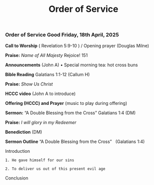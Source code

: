 ﻿---
layout: oos
title: Order of Service
---
### Order of Service Good Friday, 18th April, 2025 

**Call to Worship**   ‭( Revelation 5:9-10 ) / Opening prayer (Douglas Milne)

**Praise:** *Name of All Majesty* Rejoice! 151

**Announcements** (John A)
    • Special morning tea: hot cross buns

**Bible Reading**  Galatians 1:1-12 (Callum H)
       
**Praise:** *Show Us Christ*
 
**HCCC video** (John A to introduce)

**Offering (HCCC) and Prayer** (music to play during offering)

**Sermon:**  “A Double Blessing from the Cross” Galatians 1:4 (DM)

**Praise:** *I will glory in my Redeemer*

**Benediction**  (DM)


**Sermon Outline**
“A Double Blessing from the Cross”   (Galatians 1:4)

Introduction

    1. He gave himself for our sins
    
    2. To deliver us out of this present evil age
    
Conclusion
